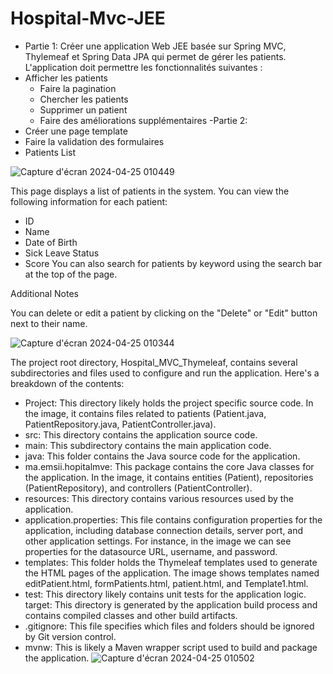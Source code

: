 # Hospital-Mvc-JEE
- Partie 1:
Créer une application Web JEE basée sur Spring MVC, Thylemeaf et Spring Data JPA qui permet de gérer les patients. L'application doit permettre les fonctionnalités suivantes :
- Afficher les patients
  - Faire la pagination
   - Chercher les patients
    - Supprimer un patient
     - Faire des améliorations supplémentaires
-Partie 2:
 - Créer une page template
 - Faire la validation des formulaires
- Patients List

![Capture d'écran 2024-04-25 010449](https://github.com/Yassinox0/Hospital-Mvc-JEE/assets/117094979/6b639302-8db1-45d1-89d4-9fe6ac95b62d)

This page displays a list of patients in the system. You can view the following information for each patient:

- ID
- Name
- Date of Birth
- Sick Leave Status
- Score
You can also search for patients by keyword using the search bar at the top of the page.

Additional Notes

You can delete or edit a patient by clicking on the "Delete" or "Edit" button next to their name.

![Capture d'écran 2024-04-25 010344](https://github.com/Yassinox0/Hospital-Mvc-JEE/assets/117094979/dd4abefe-c48b-4a4e-8dd8-3761ac0b721e)

The project root directory,  Hospital_MVC_Thymeleaf,  contains several subdirectories and files used to configure and run the application. Here's a breakdown of the contents:

- Project: This directory likely holds the project specific source code. In the image, it contains files related to patients (Patient.java, PatientRepository.java, PatientController.java).
- src: This directory contains the application source code.
- main: This subdirectory contains the main application code.
- java: This folder contains the Java source code for the application.
- ma.emsii.hopitalmve: This package contains the core Java classes for the application. In the image, it contains entities (Patient), repositories (PatientRepository), and controllers (PatientController).
- resources: This directory contains various resources used by the application.
- application.properties: This file contains configuration properties for the application, including database connection details, server port, and other application settings. For instance, in the image we can see properties for the datasource URL, username, and password.
- templates: This folder holds the Thymeleaf templates used to generate the HTML pages of the application. The image shows templates named editPatient.html, formPatients.html, patient.html, and Template1.html.
- test: This directory likely contains unit tests for the application logic.
target: This directory is generated by the application build process and contains compiled classes and other build artifacts.
- .gitignore: This file specifies which files and folders should be ignored by Git version control.
- mvnw: This is likely a Maven wrapper script used to build and package the application.
![Capture d'écran 2024-04-25 010502](https://github.com/Yassinox0/Hospital-Mvc-JEE/assets/117094979/5cea705c-85c0-4229-94a8-154838e34646)
